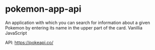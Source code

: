 # pokemon-app-api
An application with which you can search for information about a given Pokemon by entering its name in the upper part of the card.
Vanillia JavaScript

API:
https://pokeapi.co/
